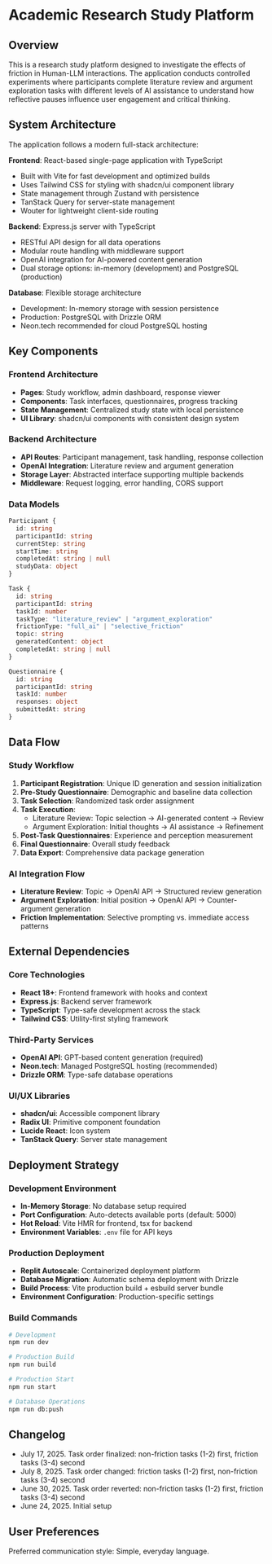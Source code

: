 # Academic Research Study Platform

## Overview
This is a research study platform designed to investigate the effects of friction in Human-LLM interactions. The application conducts controlled experiments where participants complete literature review and argument exploration tasks with different levels of AI assistance to understand how reflective pauses influence user engagement and critical thinking.

## System Architecture
The application follows a modern full-stack architecture:

**Frontend**: React-based single-page application with TypeScript
- Built with Vite for fast development and optimized builds
- Uses Tailwind CSS for styling with shadcn/ui component library
- State management through Zustand with persistence
- TanStack Query for server-state management
- Wouter for lightweight client-side routing

**Backend**: Express.js server with TypeScript
- RESTful API design for all data operations
- Modular route handling with middleware support
- OpenAI integration for AI-powered content generation
- Dual storage options: in-memory (development) and PostgreSQL (production)

**Database**: Flexible storage architecture
- Development: In-memory storage with session persistence
- Production: PostgreSQL with Drizzle ORM
- Neon.tech recommended for cloud PostgreSQL hosting

## Key Components

### Frontend Architecture
- **Pages**: Study workflow, admin dashboard, response viewer
- **Components**: Task interfaces, questionnaires, progress tracking
- **State Management**: Centralized study state with local persistence
- **UI Library**: shadcn/ui components with consistent design system

### Backend Architecture
- **API Routes**: Participant management, task handling, response collection
- **OpenAI Integration**: Literature review and argument generation
- **Storage Layer**: Abstracted interface supporting multiple backends
- **Middleware**: Request logging, error handling, CORS support

### Data Models
```typescript
Participant {
  id: string
  participantId: string
  currentStep: string
  startTime: string
  completedAt: string | null
  studyData: object
}

Task {
  id: string
  participantId: string
  taskId: number
  taskType: "literature_review" | "argument_exploration"
  frictionType: "full_ai" | "selective_friction"
  topic: string
  generatedContent: object
  completedAt: string | null
}

Questionnaire {
  id: string
  participantId: string
  taskId: number
  responses: object
  submittedAt: string
}
```

## Data Flow

### Study Workflow
1. **Participant Registration**: Unique ID generation and session initialization
2. **Pre-Study Questionnaire**: Demographic and baseline data collection
3. **Task Selection**: Randomized task order assignment
4. **Task Execution**: 
   - Literature Review: Topic selection → AI-generated content → Review
   - Argument Exploration: Initial thoughts → AI assistance → Refinement
5. **Post-Task Questionnaires**: Experience and perception measurement
6. **Final Questionnaire**: Overall study feedback
7. **Data Export**: Comprehensive data package generation

### AI Integration Flow
- **Literature Review**: Topic → OpenAI API → Structured review generation
- **Argument Exploration**: Initial position → OpenAI API → Counter-argument generation
- **Friction Implementation**: Selective prompting vs. immediate access patterns

## External Dependencies

### Core Technologies
- **React 18+**: Frontend framework with hooks and context
- **Express.js**: Backend server framework
- **TypeScript**: Type-safe development across the stack
- **Tailwind CSS**: Utility-first styling framework

### Third-Party Services
- **OpenAI API**: GPT-based content generation (required)
- **Neon.tech**: Managed PostgreSQL hosting (recommended)
- **Drizzle ORM**: Type-safe database operations

### UI/UX Libraries
- **shadcn/ui**: Accessible component library
- **Radix UI**: Primitive component foundation
- **Lucide React**: Icon system
- **TanStack Query**: Server state management

## Deployment Strategy

### Development Environment
- **In-Memory Storage**: No database setup required
- **Port Configuration**: Auto-detects available ports (default: 5000)
- **Hot Reload**: Vite HMR for frontend, tsx for backend
- **Environment Variables**: `.env` file for API keys

### Production Deployment
- **Replit Autoscale**: Containerized deployment platform
- **Database Migration**: Automatic schema deployment with Drizzle
- **Build Process**: Vite production build + esbuild server bundle
- **Environment Configuration**: Production-specific settings

### Build Commands
```bash
# Development
npm run dev

# Production Build
npm run build

# Production Start
npm run start

# Database Operations
npm run db:push
```

## Changelog
- July 17, 2025. Task order finalized: non-friction tasks (1-2) first, friction tasks (3-4) second
- July 8, 2025. Task order changed: friction tasks (1-2) first, non-friction tasks (3-4) second
- June 30, 2025. Task order reverted: non-friction tasks (1-2) first, friction tasks (3-4) second
- June 24, 2025. Initial setup

## User Preferences
Preferred communication style: Simple, everyday language.